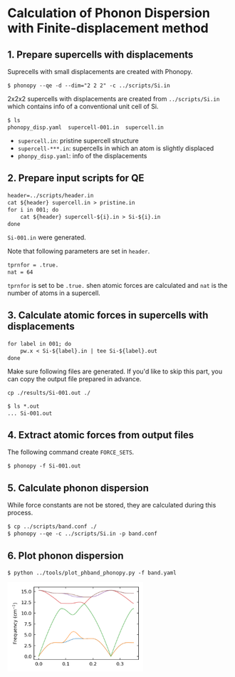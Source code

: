 Calculation of Phonon Dispersion with Finite-displacement method
=================================================================

## 1. Prepare supercells with displacements

Suprecells with small displacements are created with Phonopy.

```
$ phonopy --qe -d --dim="2 2 2" -c ../scripts/Si.in
```

2x2x2 supercells with displacements are created from `../scripts/Si.in` 
which contains info of a conventional unit cell of Si.

```
$ ls
phonopy_disp.yaml  supercell-001.in  supercell.in
```

* ``supercell.in``: pristine supercell structure
* ``supercell-***.in``: supercells in which an atom is slightly displaced
* ``phonpy_disp.yaml``: info of the displacements

## 2. Prepare input scripts for QE

```
header=../scripts/header.in
cat ${header} supercell.in > pristine.in
for i in 001; do
    cat ${header} supercell-${i}.in > Si-${i}.in
done
```

``Si-001.in`` were generated.

Note that following parameters are set in ``header``.

```
tprnfor = .true.
nat = 64
```

``tprnfor`` is set to be ``.true.`` shen atomic forces are calculated and 
``nat`` is the number of atoms in a supercell.


## 3. Calculate atomic forces in supercells with displacements

```
for label in 001; do
    pw.x < Si-${label}.in | tee Si-${label}.out
done
```

Make sure following files are generated.
If you'd like to skip this part, you can copy the output file prepared in advance.

```
cp ./results/Si-001.out ./
```

```
$ ls *.out
... Si-001.out
```

## 4. Extract atomic forces from output files

The following command create ``FORCE_SETS``.

```
$ phonopy -f Si-001.out
```

## 5. Calculate phonon dispersion

While force constants are not be stored, they are calculated during this process.

```
$ cp ../scripts/band.conf ./
$ phonopy --qe -c ../scripts/Si.in -p band.conf
```

## 6. Plot phonon dispersion

```
$ python ../tools/plot_phband_phonopy.py -f band.yaml
```

<img src="./results/fig_phband_phonopy.png" height="200" />

